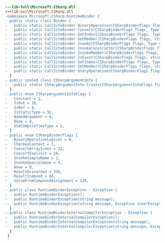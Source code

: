 ﻿```diff
---lib-full\Microsoft.CSharp.dll
+++lib-oss\Microsoft.CSharp.dll
-namespace Microsoft.CSharp.RuntimeBinder {
- public static class Binder {
-   public static CallSiteBinder BinaryOperation(CSharpBinderFlags flags, ExpressionType operation, Type context, IEnumerable<CSharpArgumentInfo> argumentInfo);
-   public static CallSiteBinder Convert(CSharpBinderFlags flags, Type type, Type context);
-   public static CallSiteBinder GetIndex(CSharpBinderFlags flags, Type context, IEnumerable<CSharpArgumentInfo> argumentInfo);
-   public static CallSiteBinder GetMember(CSharpBinderFlags flags, string name, Type context, IEnumerable<CSharpArgumentInfo> argumentInfo);
-   public static CallSiteBinder Invoke(CSharpBinderFlags flags, Type context, IEnumerable<CSharpArgumentInfo> argumentInfo);
-   public static CallSiteBinder InvokeConstructor(CSharpBinderFlags flags, Type context, IEnumerable<CSharpArgumentInfo> argumentInfo);
-   public static CallSiteBinder InvokeMember(CSharpBinderFlags flags, string name, IEnumerable<Type> typeArguments, Type context, IEnumerable<CSharpArgumentInfo> argumentInfo);
-   public static CallSiteBinder IsEvent(CSharpBinderFlags flags, string name, Type context);
-   public static CallSiteBinder SetIndex(CSharpBinderFlags flags, Type context, IEnumerable<CSharpArgumentInfo> argumentInfo);
-   public static CallSiteBinder SetMember(CSharpBinderFlags flags, string name, Type context, IEnumerable<CSharpArgumentInfo> argumentInfo);
-   public static CallSiteBinder UnaryOperation(CSharpBinderFlags flags, ExpressionType operation, Type context, IEnumerable<CSharpArgumentInfo> argumentInfo);
  }
- public sealed class CSharpArgumentInfo {
-   public static CSharpArgumentInfo Create(CSharpArgumentInfoFlags flags, string name);
  }
- public enum CSharpArgumentInfoFlags {
-   Constant = 2,
-   IsOut = 16,
-   IsRef = 8,
-   IsStaticType = 32,
-   NamedArgument = 4,
-   None = 0,
-   UseCompileTimeType = 1,
  }
- public enum CSharpBinderFlags {
-   BinaryOperationLogical = 8,
-   CheckedContext = 1,
-   ConvertArrayIndex = 32,
-   ConvertExplicit = 16,
-   InvokeSimpleName = 2,
-   InvokeSpecialName = 4,
-   None = 0,
-   ResultDiscarded = 256,
-   ResultIndexed = 64,
-   ValueFromCompoundAssignment = 128,
  }
- public class RuntimeBinderException : Exception {
-   public RuntimeBinderException();
-   public RuntimeBinderException(string message);
-   public RuntimeBinderException(string message, Exception innerException);
  }
- public class RuntimeBinderInternalCompilerException : Exception {
-   public RuntimeBinderInternalCompilerException();
-   public RuntimeBinderInternalCompilerException(string message);
-   public RuntimeBinderInternalCompilerException(string message, Exception innerException);
  }
 }
```
